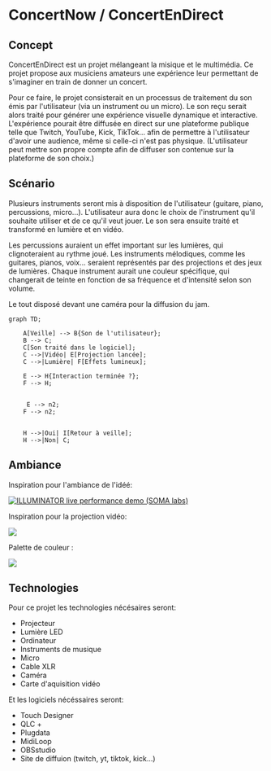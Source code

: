 # ConcertNow / ConcertEnDirect

## Concept
ConcertEnDirect est un projet mélangeant la misique et le multimédia. Ce projet propose aux musiciens amateurs une expérience leur permettant de s'imaginer en train de donner un concert. 

Pour ce faire, le projet consisterait en un processus de traitement du son émis par l'utilisateur (via un instrument ou un micro). Le son reçu serait alors traité pour générer une expérience visuelle dynamique et interactive. L'expérience pourait être diffusée en direct sur une plateforme publique telle que Twitch, YouTube, Kick, TikTok... afin de permettre à l'utilisateur d'avoir une audience, même si celle-ci n'est pas physique. (L'utilisateur peut mettre son propre compte afin de diffuser son contenue sur la plateforme de son choix.)

## Scénario
Plusieurs instruments seront mis à disposition de l'utilisateur (guitare, piano, percussions, micro...). L'utilisateur aura donc le choix de l'instrument qu'il souhaite utiliser et de ce qu'il veut jouer. Le son sera ensuite traité et transformé en lumière et en vidéo.

Les percussions auraient un effet important sur les lumières, qui clignoteraient au rythme joué. Les instruments mélodiques, comme les guitares, pianos, voix... seraient représentés par des projections et des jeux de lumières. Chaque instrument aurait une couleur spécifique, qui changerait de teinte en fonction de sa fréquence et d'intensité selon son volume.

Le tout disposé devant une caméra pour la diffusion du jam.

````mermaid
graph TD;

    A[Veille] --> B{Son de l'utilisateur};
    B --> C;
    C[Son traité dans le logiciel];
    C -->|Vidéo| E[Projection lancée];
    C -->|Lumière| F[Effets lumineux];

    E --> H{Interaction terminée ?};
    F --> H;


     E --> n2;
    F --> n2;


    H -->|Oui| I[Retour à veille];
    H -->|Non| C;
````
## Ambiance

Inspiration pour l'ambiance de l'idéé:

[![ILLUMINATOR live performance demo (SOMA labs)](https://i.ytimg.com/vi/go22inMuRgQ/hqdefault.jpg?sqp=-oaymwEpCNACELwBSFryq4qpAxsIARUAAIhCGAHYAQHiAQwIGhACGAYgATgBQAE=&rs=AOn4CLA6CwuT2K_F_SQpNhJi4ErkhUZwhQ)](https://www.youtube.com/watch?v=go22inMuRgQ)

Inspiration pour la projection vidéo:

<img src="https://miro.medium.com/v2/resize:fit:1358/0*X8V9OosecAyGjb97"></img>

Palette de couleur : 

<img src="assets/Capture.PNG"></img>

## Technologies

Pour ce projet les technologies nécésaires seront: 
- Projecteur
- Lumière LED
- Ordinateur
- Instruments de musique
- Micro
- Cable XLR
- Caméra
- Carte d'aquisition vidéo

Et les logiciels nécéssaires seront: 
- Touch Designer
- QLC +
- Plugdata
- MidiLoop
- OBSstudio
- Site de diffuion (twitch, yt, tiktok, kick...)
